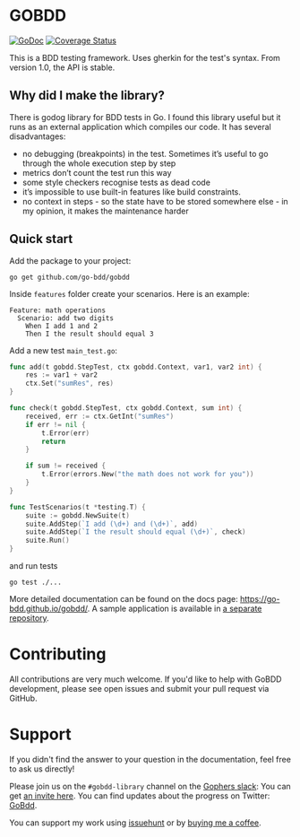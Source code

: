 # GOBDD

[![GoDoc](https://godoc.org/github.com/go-bdd/gobdd?status.svg)](https://godoc.org/github.com/go-bdd/gobdd) [![Coverage Status](https://coveralls.io/repos/github/go-bdd/gobdd/badge.svg?branch=master)](https://coveralls.io/github/go-bdd/gobdd?branch=master)

This is a BDD testing framework. Uses gherkin for the test's syntax. From version 1.0, the API is stable.

## Why did I make the library?

There is godog library for BDD tests in Go. I found this library useful but it runs as an external application which compiles our code. It has several disadvantages:

-   no debugging (breakpoints) in the test. Sometimes it’s useful to go through the whole execution step by step
-   metrics don’t count the test run this way
-   some style checkers recognise tests as dead code
-   it’s impossible to use built-in features like build constraints.
-   no context in steps - so the state have to be stored somewhere else - in my opinion, it makes the maintenance harder

## Quick start

Add the package to your project:

```
go get github.com/go-bdd/gobdd
```

Inside `features` folder create your scenarios. Here is an example:

```gherkin
Feature: math operations
  Scenario: add two digits
    When I add 1 and 2
    Then I the result should equal 3
```

Add a new test `main_test.go`:

```go
func add(t gobdd.StepTest, ctx gobdd.Context, var1, var2 int) {
	res := var1 + var2
	ctx.Set("sumRes", res)
}

func check(t gobdd.StepTest, ctx gobdd.Context, sum int) {
	received, err := ctx.GetInt("sumRes")
	if err != nil {
		t.Error(err)
		return
	}

	if sum != received {
		t.Error(errors.New("the math does not work for you"))
	}
}

func TestScenarios(t *testing.T) {
	suite := gobdd.NewSuite(t)
	suite.AddStep(`I add (\d+) and (\d+)`, add)
	suite.AddStep(`I the result should equal (\d+)`, check)
	suite.Run()
}
```

and run tests

```
go test ./...
```

More detailed documentation can be found on the docs page: https://go-bdd.github.io/gobdd/. A sample application is available in [a separate repository](https://github.com/go-bdd/sample-app).

# Contributing

All contributions are very much welcome. If you'd like to help with GoBDD development, please see open issues and submit your pull request via GitHub.

# Support

If you didn't find the answer to your question in the documentation, feel free to ask us directly!

Please join us on the `#gobdd-library` channel on the [Gophers slack](https://gophers.slack.com/): You can get [an invite here](https://gophersinvite.herokuapp.com/).
You can find updates about the progress on Twitter: [GoBdd](https://twitter.com/Go_BDD).

You can support my work using [issuehunt](https://issuehunt.io/r/go-bdd) or by [buying me a coffee](https://www.buymeacoffee.com/bklimczak).
